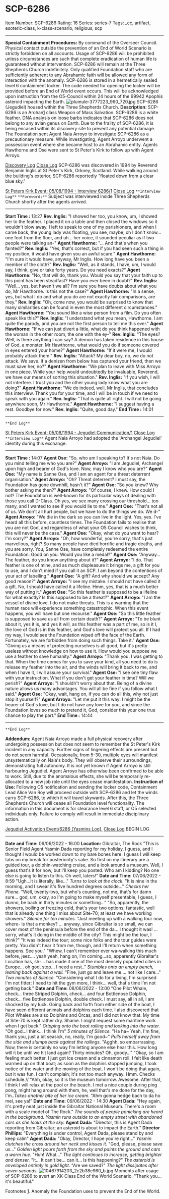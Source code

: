 # SCP-6286
Item Number: SCP-6286
Rating: 16
Series: series-7
Tags: _cc, artifact, esoteric-class, k-class-scenario, religious, scp

---

**Special Containment Procedures:** By command of the Overseer Council. Physical contact outside the prevention of an End of World Scenario is strictly forbidden on all accounts. Usage of SCP-6286 will be prohibited unless circumstances are such that complete eradication of human life is guaranteed without intervention. SCP-6286 will remain at the Three Shepherds Church indefinitely. Only qualified Foundation staff who are sufficiently adherent to any Abrahamic faith will be allowed any form of interaction with the anomaly. SCP-6286 is stored in a hermetically sealed level 6 containment locker. The code needed for opening the locker will be provided before an End of World event occurs. This will be acknowledged upon instruction from the O5-Council within 24 hours of the 99942 Apophis asteroid impacting the Earth.
![plumule-3777223_960_720.jpg](https://cdn.pixabay.com/photo/2018/10/27/18/35/plumule-3777223_960_720.jpg)
SCP-6286 (Jegudiel) housed within the Three Shepherds Church.
**Description:** SCP-6286 is an Arohan[1](javascript:;) class Weapon of Mass Salvation. SCP-6286 is a white feather. DNA analysis on loose barbs indicates that SCP-6286 does not belong to any avian genus on Earth. Due to the frailty of SCP-6286, it is being encased within its discovery site to prevent any potential damage.
The Foundation sent Agent Naia Arroyo to investigate SCP-6286 as a precautionary measure. While investigating, Agent Arroyo underwent a possession event where she became host to an Abrahamic entity. Agents Hawthorne and Ose were sent to St Peter's Kirk to follow up with Agent Arroyo.  

[Discovery Log](javascript:;)
[Close Log](javascript:;)
SCP-6286 was discovered in 1994 by Reverend Benjamin Inglis at St Peter's Kirk, Orkney, Scotland. While walking around the building's exterior, SCP-6286 reportedly "floated down from a clear blue sky."
  

[ St Peters Kirk Event: 05/08/1994 - Interview 6286/1](javascript:;)
[Close Log](javascript:;)
`**Interview Log**`
`**Foreword:**` Subject was interviewed inside Three Shepherds Church shortly after the agents arrived.
* * *
**Start Time :** 13:27
**Rev. Inglis:** "I showed her too, you know, um, I showed her to the feather. I placed it on a table and then closed the windows so it wouldn't blow away. I left to speak to one of my parishioners, and when I came back, the young lady was floating, you see, maybe, oh I don't know… one foot from the floor, and uh… her voice, it sounded peculiar as if two people were talking an-"
**Agent Hawthorne:** "… And that's when you fainted?"
**Rev. Inglis:** "Yes, that's correct, but if you had seen such a thing in my position, it would have given you an awful scare."
**Agent Hawthorne:** "I'm sure it would have, anyway, Mr Inglis. How long have you been a member of the cloth?"
**Rev. Inglis:** "Well, as it stands, I have, um, I would say, I think, give or take forty years. Do you need exacts?"
**Agent Hawthorne:** "No, that will do, thank you. Would you say that your faith up to this point has been steadfast? Have you ever been in doubt?"
**Rev. Inglis:** "Well… yes, but haven't we all? I'm sure you have doubts about what you do, Mr Hawthorne. Is this not the case?"
**Agent Hawthorne:** "In a sense, yes, but what I do and what you do are not exactly fair comparisons, are they."
**Rev. Inglis:** "Oh, come now, you would be surprised to know that many similarities can be found in even the most different circumstances."
**Agent Hawthorne:** "You sound like a wise person from a film. Do you often speak like this?"
**Rev. Inglis:** "I understand what you mean, Hawthorne. I am quite the parody, and you are not the first person to tell me this ever."
**Agent Hawthorne:** "If we can just divert a little, what do you think happened with the woman in the other room, the one with the ey-"
**Rev. Inglis:** "The eyes? Well, is there anything I can say? A demon has taken residence in this house of God, a monster. Mr Hawthorne, what would you do if someone covered in eyes entered your home?"
**Agent Hawthorne:** "If it were me, I would probably attack them."
**Rev. Inglis:** "Attack? My dear boy, no, we do not attack. We save. If a denizen from below has captured your friend, then we must save her, no?"
**Agent Hawthorne:** "We plan to leave with Miss Arroyo in one piece. While your help would undoubtedly be invaluable, Reverend, we have our means of sorting this situation."
**Rev. Inglis:** "If you wish, I will not interfere. I trust you and the other young lady know what you are doing?"
**Agent Hawthorne:** "We do indeed, well, Mr Inglis, that concludes this interview. Thank you for your time, and I will be in touch if we need to speak with you again."
**Rev. Inglis:** "That is quite all right. I will not be going anywhere soon, Mr Hawthorne."
**Agent Hawthorne:** "I suggest having a rest. Goodbye for now."
**Rev. Inglis:** "Quite, good day."
**End Time :** 14:01
* * *
`**End Log**`
  

[ St Peters Kirk Event: 05/08/1994 - Jegudiel Communication/1](javascript:;)
[Close Log](javascript:;)
`**Interview Log**`
Agent Naia Arroyo had adopted the 'Archangel Jegudiel' identity during this exchange.
* * *
**Start Time :** 14:07
**Agent Ose:** "So, who am I speaking to? It's not Naia. Do you mind telling me who you are?"
**Agent Arroyo:** "I am Jegudiel, Archangel upon high and bearer of God's love. Now, may I know who you are?"
**Agent Ose:** "My name is Sanne Ose, and I am an agent for a threat deterrent organisation."
**Agent Arroyo:** "Oh? Threat deterrent? I must say, the Foundation has gone downhill, hasn't it?"
**Agent Ose:** "So you knew? Why bother asking me then?"
**Agent Arroyo:** "Of course, I knew. How could I not? The Foundation is well-known for its particular ways of dealing with those you call D-Class. Oh yes, we see many crossing our threshold… too many, and I wanted to see if you would lie to me."
**Agent Ose:** "That's not all of us. We don't all hurt people, but we have to do the things we do. We d-"
**Agent Arroyo:** "We die in the dark so you can live in the light. Yes, yes. I've heard all this before, countless times. The Foundation fails to realise that you are not God, and regardless of what your O5 Council wishes to think, this will never be the case."
**Agent Ose:** "Okay, what do you want to hear? I'm sorry?"
**Agent Arroyo:** "Oh, how wonderful, you're sorry, that's just marvellous, right? So many people have died horrific and tragic deaths, and you are sorry. You, Sanne Ose, have completely redeemed the entire Foundation. Good on you. Would you like a medal?"
**Agent Ose:** "Anyway… The feather, do you know anything about it?"
**Agent Arroyo:** "I do. That feather is one of mine, and as much displeasure it brings me, a gift for you to use, and I don't mind if you call it an SCP. I am beyond the contentions of your act of labelling."
**Agent Ose:** "A gift? And why should we accept? Any good reason?"
**Agent Arroyo:** "I see my mistake. I should not have called it a gift. No, I should have called it a lifeline. Hmm, yes, that is a much better way of putting it."
**Agent Ose:** "So this feather is supposed to be a lifeline for what exactly? Is this supposed to be a threat?"
**Agent Arroyo:** "I am the vessel of divine love. I do not make threats. This is a warning that the human race will experience something catastrophic. When this event happens, you will have but one recourse."
**Agent Ose:** "So this little feather is supposed to save us all from certain death?"
**Agent Arroyo:** "To be blunt about it, yes it is, and yes it will, as this feather was a part of me, so is it I, the love of God is in this feather, and God's love will protect you all. If I had my way, I would see the Foundation wiped off the face of the Earth. Fortunately, we are forbidden from doing such things. Take it."
**Agent Ose:** "Giving us a means of protecting ourselves is all good, but it's pretty useless without knowledge on how to use it. How would you suppose we use a feather to save humanity."
**Agent Arroyo:** "Thank you. I was getting to that. When the time comes for you to save your kind, all you need to do is release my feather into the air, and the winds will bring it back to me, and when I have it, I will assure your survival."
**Agent Ose:** "I see one tiny flaw with your instruction. What if you don't get your feather in time? Will we perish?"
**Agent Arroyo:** "I shouldn't worry about that. Being of a divine nature allows us many advantages. You will all be fine if you follow what I said."
**Agent Ose:** "Okay, wait, hang on, if you can do all this, why not just stop it yourself?"
**Agent Arroyo:** "Let me put it this way: I might be the bearer of God's love, but I do not have any love for you, and since the Foundation loves so much to pretend it, God, consider this your one true chance to play the part."
**End Time :** 14:44
* * *
`**End Log**`
  
**Addendum:** Agent Naia Arroyo made a full physical recovery after undergoing possession but does not seem to remember the St Peter's Kirk incident in any capacity. Further signs of lingering effects are present but do not seem harmful. Occasionally, from 5-30, multiple eyes will manifest unsystematically on Naia's body. They will observe their surroundings, demonstrating full autonomy. It is not yet known if Agent Arroyo is still harbouring Jegudiel. Agent Arroyo has otherwise been confirmed to be able to work. Still, due to the anomalous effects, she will be temporarily re-allocated to a new job role until the eyes cease manifestation. 
**Instruction of Use:** Following O5 notification and sending the locker code, Containment Lead Alice Van Roy will proceed outside with SCP-6286 and let the winds carry SCP-6286, to which it will travel skywards. After this, the Three Shepherds Church will cease all Foundation level functionality.
The information in this document is for clearance level 6 staff, or O5 selected individuals only. Failure to comply will result in immediate disciplinary action.  

[Jegudiel Activation Event/6286 [Yasmins Log].](javascript:;)
[Close Log](javascript:;)
BEGIN LOG
* * *
**Date and Time:** 06/06/2022 - 16:00
**Location:** Gibraltar, The Rock
"This is Senior Field Agent Yasmin Dada reporting for my holiday, I guess, and I thought I would be worked down to my bare bones here. I guess I will keep tabs on my break for posteriority's sake. So first on my itinerary are a guided tour, a dolphin-watching cruise, and a look around a museum. Well, I guess that's it for now, but I'll keep you posted. Who am I kidding? No one else is going to listen to this. Oh well, laters!"
**Date and Time:** 07/06/2022 - 8:59
"Ugh…It is literally, like…" _Turns to look at the clock._ "It is nine in the morning, and I swear it's five hundred degrees outside…" _Checks her Phone._ "Well, twenty-two, but who's counting, not me, that's for damn sure… god, um, okay, so I'm going to make myself presentable, I guess, I dunno, be back in thirty minutes or something…"
"So, apparently, the showers, boiling or freezing cold, that's your two options; fantastic, well that is already one thing I miss about Site-70; at least we have working showers." _Silence for ten minutes._ "Just meeting up with a walking tour now, where- is that a monkey? … anyway, since Gibraltar is so small, we can cover most of the peninsula before the end of the da… I thought it was! … sorry, what's it doing in the middle of the city? This might be the tour, I think?"
"It was indeed the tour; some nice folks and the tour guides were pretty. You didn't hear it from me, though, and I'll return when something happens. See you."
"Whew, I can't remember ever wa-walking this much before, jeez…. yeah yeah, hang on, I'm coming…so, apparently Gibraltar's Location has, sh-… has made it one of the most densely populated cities in Europe… oh god, stop… I need a rest.." _Stumbles onto an empty bench, leaning back against a wall._ "Fine, just go and leave me…. not like I care…" _Two minutes of Silence._ "Considering what I do for a living, I'm surprised I'm not fitter; I need to hit the gym more, I think… well, that's time I'm not getting back."
**Date and Time:** 08/06/2022 - 13:00
"One Pilot Whale, check… three Striped Dolphin, check… and four Bottlenose Dolphin, check… five Bottlenose Dolphin, double check. I must say, all in all, I am shocked by my luck. Going back and forth from either side of the boat, I have seen different animals and dolphins each time. I also discovered that Pilot Whales are also Dolphins and Orcas, and I did not know that. My time at Site-70 is kept rather dry. Shame. I might request some maritime work when I get back."
_Gripping onto the boat railing and looking into the water._ "Oh god…I think… I think I'm" _5 minutes of Silence._ "Ha ha~ Yeah, I'm fine, thank you, just a bit seasick, no, really, I'm good~" _Pulls herself away from the side and slumps back against the railings._ "Agghh, so embarrassing. Now, there is certainly no way I'm letting anyone else hear this. How long will it be until we hit land again? Thirty minutes? Oh, goody…"
"Okay, so I am feeling much better. I just got ice cream and a cinnamon roll. I felt like death warmed up on that boat; as soon as the dolphins stopped jumping, I took notice of the water and the moving of the boat. I won't be doing that again, but it was fun. I can't complain; it's not too much anyway. Hmm. Checks schedule.// "Ahh, okay, so it is the museum tomorrow. Awesome. After that, I think I will relax at the pool or the beach. I met a nice couple during ping pong, might hang around with them, he, well that's me done for the day, I'm.._Takes another bite of her ice cream._ "Ahm gonna hedge bach to da ho mel, see ya!"
**Date and Time:** 09/06/2022 - 14:30
**Agent Dada:** "Hey again, it's pretty neat just inside the Gibraltar National Museum. There's a room with a scale model of The Rock."
_The sounds of people panicking are heard in the background. Yasmin runs outside to an empty street with abandoned cars as she looks at the sky._
**Agent Dada:** "Director, this is Agent Dada reporting from Gibraltar; an asteroid is about to impact the Earth."
**Director Phillips:** "Everything is under control, Agent Dada, please stand by and keep calm"
**Agent Dada:** "Okay, Director, I hope you're right…"
_Yasmin clutches the cross around her neck and kisses it._
"God, please, please save us…"
_Golden light pours forth from the sky and paints the ground and cars a warm hue._
"Huh! What…"
_The light continues to increase, getting brighter and denser._
"It… It can't be… can it… Is this happening?"
_The asteroid is enveloped entirely in gold light._
"Are we saved?"
_The light dissipates after seven seconds._
![10467914203_2c2b38e960_b.jpg](https://live.staticflickr.com/3689/10467914203_2c2b38e960_b.jpg)
Moments after usage of SCP-6286 to avert an XK-Class End of the World Scenario.
"Thank you… it's beautiful."
  

Footnotes
[1](javascript:;). Anomaly the Foundation uses to prevent the End of the World.